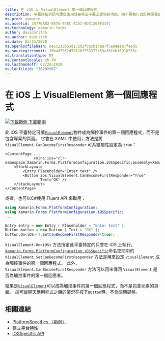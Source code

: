 ```yaml
---
title: 在 iOS 上 VisualElement 第一個回應程式
description: 平臺詳細資訊可讓您使用僅在特定平臺上提供的功能，而不需執行自訂轉譯器或效果。 本文說明如何使用 iOS 平臺特定的，讓 VisualElement 物件成為觸控事件的第一個回應者。
ms.prod: xamarin
ms.assetid: 3A77BA02-B87A-44EC-AC51-9D3130EF314C
ms.technology: xamarin-forms
author: davidbritch
ms.author: dabritch
ms.date: 01/15/2020
ms.openlocfilehash: be6c233b63d172d2fcacb1cea7f5e9aeeb7faed1
ms.sourcegitcommit: 10b4d7952d78f20f753372c53af6feb16918555c
ms.translationtype: MT
ms.contentlocale: zh-TW
ms.lasthandoff: 02/26/2020
ms.locfileid: "78292967"
---
```

# <a name="visualelement-first-responder-on-ios"></a>在 iOS 上 VisualElement 第一個回應程式

[![下載範例](~/media/shared/download.png) 下載範例](https://docs.microsoft.com/samples/xamarin/xamarin-forms-samples/userinterface-platformspecifics)

此 iOS 平臺特定可讓[`VisualElement`](xref:Xamarin.Forms.VisualElement)物件成為觸控事件的第一個回應程式，而不是包含專案的頁面。 它會在 XAML 中使用，方法是將 `VisualElement.CanBecomeFirstResponder` 可系結屬性設定為 `true`：

```xaml
<ContentPage ...
             xmlns:ios="clr-namespace:Xamarin.Forms.PlatformConfiguration.iOSSpecific;assembly=Xamarin.Forms.Core">
    <StackLayout>
        <Entry Placeholder="Enter text" />
        <Button ios:VisualElement.CanBecomeFirstResponder="True"
                Text="OK" />
    </StackLayout>
</ContentPage>
```

或者，也可以C#使用 Fluent API 來取用：

```csharp
using Xamarin.Forms.PlatformConfiguration;
using Xamarin.Forms.PlatformConfiguration.iOSSpecific;
...

Entry entry = new Entry { Placeholder = "Enter text" };
Button button = new Button { Text = "OK" };
button.On<iOS>().SetCanBecomeFirstResponder(true);
```

`VisualElement.On<iOS>` 方法指定此平臺特定的只會在 iOS 上執行。 [`Xamarin.Forms.PlatformConfiguration.iOSSpecific`](xref:Xamarin.Forms.PlatformConfiguration.iOSSpecific)命名空間中的 `VisualElement.SetCanBecomeFirstResponder` 方法是用來設定 `VisualElement` 成為觸控事件的第一個回應程式。 此外，`VisualElement.CanBecomeFirstResponder` 方法可以用來傳回 `VisualElement` 是否為觸控事件的第一個回應者。

結果是[`VisualElement`](xref:Xamarin.Forms.VisualElement)可以成為觸控事件的第一個回應程式，而不是包含元素的頁面。 這可讓聊天應用程式之類的情況在按下[`Button`](xref:Xamarin.Forms.Button)時，不會關閉鍵盤。

## <a name="related-links"></a>相關連結

- [PlatformSpecifics （範例）](https://docs.microsoft.com/samples/xamarin/xamarin-forms-samples/userinterface-platformspecifics)
- [建立平台特性](~/xamarin-forms/platform/platform-specifics/index.md#creating-platform-specifics)
- [iOSSpecific API](xref:Xamarin.Forms.PlatformConfiguration.iOSSpecific)
